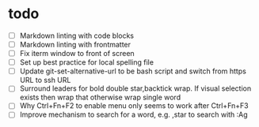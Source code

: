 # todo

- [ ] Markdown linting with code blocks
- [ ] Markdown linting with frontmatter
- [ ] Fix iterm window to front of screen
- [ ] Set up best practice for local spelling file
- [ ] Update git-set-alternative-url to be bash script and switch from https URL
  to ssh URL
- [ ] Surround leaders for bold double star,backtick wrap. If visual selection
  exists then wrap that otherwise wrap single word
- [ ] Why Ctrl+Fn+F2 to enable menu only seems to work after Ctrl+Fn+F3
- [ ] Improve mechanism to search for a word, e.g. ,star to search with :Ag
